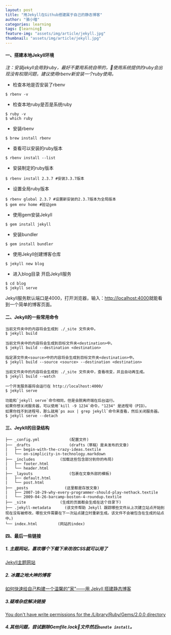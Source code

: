 ```yaml
---
layout: post
title: "用Jekyll在Github搭建属于自己的静态博客"
author: "骆小喵"
categories: learning
tags: [learning]
feature-img: "assets/img/article/jekyll.jpg"
thumbnail: "assets/img/article/jekyll.jpg"
---
```


#### 一、搭建本地Jekyll环境

*注：安装jekyll会用到ruby，最好不要用系统自带的，使用系统提供的ruby会出现没有权限问题，建议使用rbenv新安装一个ruby使用。*

- 检查本地是否安装了rbenv
```
$ rbenv -v
```
- 检查本地ruby是否是系统ruby
```
$ ruby -v
$ which ruby
```
- 安装rbenv
```
$ brew install rbenv
```
- 查看可以安装的ruby版本
```
$ rbenv install --list
```
- 安装制定的ruby版本
```
$ rbenv install 2.3.7 #安装3.3.7版本
```
- 设置全局ruby版本
```
$ rbenv global 2.3.7 #设置新安装的2.3.7版本为全局版本
$ gem env home #验证gem
```
- 使用gem安装Jekyll
```
$ gem install jekyll
```
- 安装bundler
```
$ gem install bundler
```
- 使用Jekyll创建博客仓库
```
$ jekyll new blog
```
- 进入blog目录 开启Jekyll服务
```
$ cd blog
$ jekyll serve
```
Jekyll服务默认端口是4000，打开浏览器，输入：[http://localhost:4000](http://localhost:4000)就能看到一个简单的博客页面。

#### 二、Jekyll的一些常用命令
```
当前文件夹中的内容将会生成到 ./_site 文件夹中。
$ jekyll build

当前文件夹中的内容将会生成到目标文件夹<destination>中。
$ jekyll build --destination <destination>

指定源文件夹<source>中的内容将会生成到目标文件夹<destination>中。
$ jekyll build --source <source> --destination <destination>

当前文件夹中的内容将会生成到 ./_site 文件夹中，查看改变，并且自动再生成。
$ jekyll build --watch

一个开发服务器将会运行在 http://localhost:4000/
$ jekyll serve

功能和`jekyll serve`命令相同，但是会脱离终端在后台运行。
如果你想关闭服务器，可以使用`kill -9 1234`命令，"1234" 是进程号（PID）。
如果你找不到进程号，那么就用`ps aux | grep jekyll`命令来查看，然后关闭服务器。
$ jekyll serve --detach

```
#### 三、Jeykll的目录结构
```
├── _config.yml  			(配置文件)
├── _drafts  				(drafts（草稿）是未发布的文章)
|   ├── begin-with-the-crazy-ideas.textile
|   └── on-simplicity-in-technology.markdown
├── _includes 			(加载这些包含部分到你的布局)
|   ├── footer.html
|   └── header.html
├── _layouts 			    (包裹在文章外部的模板)
|   ├── default.html
|   └── post.html
├── _posts 				  (这里都是存放文章)
|   ├── 2007-10-29-why-every-programmer-should-play-nethack.textile
|   └── 2009-04-26-barcamp-boston-4-roundup.textile
├── _site 				(生成的页面都会生成在这个目录下)
├── .jekyll-metadata	  (该文件帮助 Jekyll 跟踪哪些文件从上次建立站点开始到现在没有被修改，哪些文件需要在下一次站点建立时重新生成。该文件不会被包含在生成的站点中。)
└── index.html 		   (网站的index)
```

#### 四、最后一些链接
##### 1. 主题网站，喜欢哪个下载下来改改CSS就可以用了
[Jekyll主题网站](http://jekyllthemes.org/)
##### 2. 冰霜之地大神的博客
[如何快速给自己构建一个温馨的"家"——用 Jekyll 搭建静态博客](https://halfrost.com/jekyll/)
##### 3.疑难杂症解决链接
[You don't have write permissions for the /Library/Ruby/Gems/2.0.0 directory](https://github.com/rbenv/rbenv/issues/938#issuecomment-285342541)

##### 4.其他问题，尝试删除Gemfile.lock文件然后`bundle install`。
